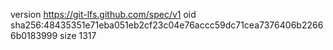 version https://git-lfs.github.com/spec/v1
oid sha256:48435351e71eba051eb2cf23c04e76accc59dc71cea7376406b22666b0183999
size 1317
